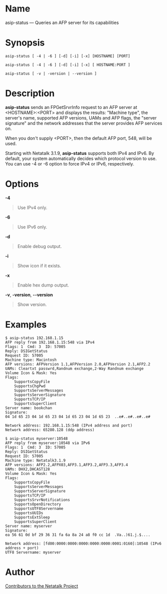 # Name

asip-status — Queries an AFP server for its capabilities

# Synopsis

`asip-status [ -4 | -6 ] [-d] [-i] [-x] [HOSTNAME] [PORT]`

`asip-status [ -4 | -6 ] [-d] [-i] [-x] [ HOSTNAME:PORT ]`

`asip-status [ -v | -version | --version ]`

# Description

**asip-status** sends an FPGetSrvrInfo request to an AFP server at
<HOSTNAME\>:<PORT\> and displays the results: "Machine type", the
server's name, supported AFP versions, UAMs and AFP flags, the "server
signature" and the network addresses that the server provides AFP
services on.

When you don't supply <PORT\>, then the default AFP port, 548, will be
used.

Starting with Netatalk 3.1.9, **asip-status** supports both IPv4 and IPv6.
By default, your system automatically decides which protocol version to
use. You can use -4 or -6 option to force IPv4 or IPv6, respectively.

# Options

**-4**

> Use IPv4 only.

**-6**

> Use IPv6 only.

**-d**

> Enable debug output.

**-i**

> Show icon if it exists.

**-x**

> Enable hex dump output.

**-v**, **-version**, **--version**

> Show version.

# Examples

    $ asip-status 192.168.1.15
    AFP reply from 192.168.1.15:548 via IPv4
    Flags: 1  Cmd: 3  ID: 57005
    Reply: DSIGetStatus
    Request ID: 57005
    Machine type: Macintosh
    AFP versions: AFPVersion 1.1,AFPVersion 2.0,AFPVersion 2.1,AFP2.2
    UAMs: Cleartxt passwrd,Randnum exchange,2-Way Randnum exchange
    Volume Icon & Mask: Yes
    Flags:
        SupportsCopyFile
        SupportsChgPwd
        SupportsServerMessages
        SupportsServerSignature
        SupportsTCP/IP
        SupportsSuperClient
    Server name: bookchan
    Signature:
    04 1d 65 23 04 1d 65 23 04 1d 65 23 04 1d 65 23  ..e#..e#..e#..e#

    Network address: 192.168.1.15:548 (IPv4 address and port)
    Network address: 65280.128 (ddp address)

    $ asip-status myserver:10548
    AFP reply from myserver:10548 via IPv6
    Flags: 1  Cmd: 3  ID: 57005
    Reply: DSIGetStatus
    Request ID: 57005
    Machine type: Netatalk3.1.9
    AFP versions: AFP2.2,AFPX03,AFP3.1,AFP3.2,AFP3.3,AFP3.4
    UAMs: DHX2,DHCAST128
    Volume Icon & Mask: Yes
    Flags:
        SupportsCopyFile
        SupportsServerMessages
        SupportsServerSignature
        SupportsTCP/IP
        SupportsSrvrNotifications
        SupportsOpenDirectory
        SupportsUTF8Servername
        SupportsUUIDs
        SupportsExtSleep
        SupportsSuperClient
    Server name: myserver
    Signature:
    ea 56 61 0d bf 29 36 31 fa 6a 8a 24 a8 f0 cc 1d  .Va..)61.j.$....

    Network address: [fd00:0000:0000:0000:0000:0000:0001:0160]:10548 (IPv6 address + port)
    UTF8 Servername: myserver

# Author

[Contributors to the Netatalk Project](https://netatalk.io/contributors)
